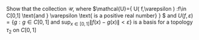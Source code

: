 Show that the collection $\mathcal{U}$, where $\mathcal{U}=\{ U( f,\varepsilon ) :f\in C[0,1] \text{and } \varepsilon \text{ is a positive real number} \} $ and $U(f,\varepsilon) =\{ g:g\in C[ 0,1] \text{ and } \sup _{x\in [ 0,1] } \| f(x) -g( x) \| <\varepsilon \}$ is a basis for a topology $\tau_2$ on $C[0,1]$

